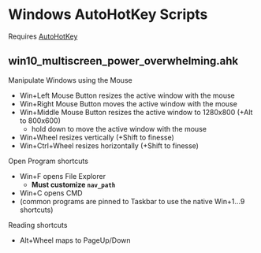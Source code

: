
# Windows AutoHotKey Scripts
Requires [AutoHotKey](https://www.autohotkey.com/)
## win10_multiscreen_power_overwhelming.ahk

Manipulate Windows using the Mouse
- Win+Left Mouse Button resizes the active window with the mouse
- Win+Right Mouse Button moves the active window with the mouse
- Win+Middle Mouse Button resizes the active window to 1280x800 (+Alt to 800x600)
  - hold down to move the active window with the mouse
- Win+Wheel resizes vertically (+Shift to finesse)
- Win+Ctrl+Wheel resizes horizontally (+Shift to finesse)

Open Program shortcuts
  - Win+F opens File Explorer
    - **Must customize `nav_path`**
  - Win+C opens CMD
  - (common programs are pinned to Taskbar to use the native Win+1...9 shortcuts)

Reading shortcuts
- Alt+Wheel maps to PageUp/Down
